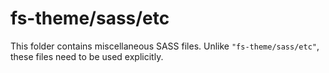 # fs-theme/sass/etc

This folder contains miscellaneous SASS files. Unlike `"fs-theme/sass/etc"`, these files
need to be used explicitly.

